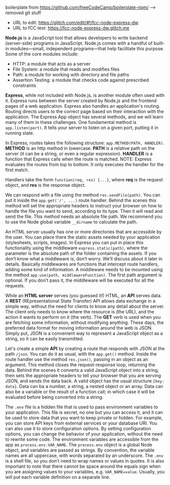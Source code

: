 boilerplate from https://github.com/freeCodeCamp/boilerplate-npm/
--> removed git stuff

- URL to edit: https://glitch.com/edit/#!/fcc-node-express-dw
- URL to fCC test: https://fcc-node-express-dw.glitch.me

**Node.js** is a JavaScript tool that allows developers to write backend (server-side) programs in JavaScript. Node.js comes with a handful of built-in modules—small, independent programs—that help facilitate this purpose. Some of the core modules include:

- HTTP: a module that acts as a server
- File System: a module that reads and modifies files
- Path: a module for working with directory and file paths
- Assertion Testing: a module that checks code against prescribed constraints

**Express**, while not included with Node.js, is another module often used with it. Express runs between the server created by Node.js and the frontend pages of a web application. Express also handles an application's routing. Routing directs users to the correct page based on their interaction with the application.
The Express App object has several methods, and we will learn many of them in these challenges. One fundamental method is `app.listen(port)`. It tells your server to listen on a given port, putting it in running state.

In Express, routes takes the following structure: `app.METHOD(PATH, HANDLER)`. **METHOD** is an http method in lowercase. **PATH** is a relative path on the server (it can be a string, or even a regular expression). **HANDLER** is a function that Express calls when the route is matched. NOTE: Express evaluates the routes from top to bottom. It only executes the handler for the first match.

Handlers take the form `function(req, res) {...}`, where **req** is the request object, and **res** is the response object.

We can respond with a file using the method `res.sendFile(path)`. You can put it inside the `app.get('/', ...)` route handler. Behind the scenes this method will set the appropriate headers to instruct your browser on how to handle the file you want to send, according to its type. Then it will read and send the file. This method needs an absolute file path. We recommend you to use the Node global variable `__dirname` to calculate the path.

An HTML server usually has one or more directories that are accessible by the user. You can place there the static assets needed by your application (stylesheets, scripts, images). In Express you can put in place this functionality using the middleware `express.static(path)`, where the parameter is the absolute path of the folder containing the assets. If you don’t know what a middleware is, don’t worry. We’ll discuss about it later in details. Basically middlewares are functions that intercept route handlers, adding some kind of information. A middleware needs to be mounted using the method `app.use(path, middlewareFunction)`. The first path argument is optional. If you don’t pass it, the middleware will be executed for all the requests.

While an **HTML server** serves (you guessed it!) HTML, an **API** serves data. A **REST** (REpresentational State Transfer) API allows data exchange in a simple way, without the need for clients to know any detail about the server. The client only needs to know where the resource is (the URL), and the action it wants to perform on it (the verb). The **GET** verb is used when you are fetching some information, without modifying anything. These days, the preferred data format for moving information around the web is JSON. Simply put, JSON is a convenient way to represent a JavaScript object as a string, so it can be easily transmitted.

Let's create a simple **API** by creating a route that responds with JSON at the path `/json`. You can do it as usual, with the `app.get()` method. Inside the route handler use the method `res.json()`, passing in an object as an argument. This method closes the request-response loop, returning the data. Behind the scenes it converts a valid JavaScript object into a string, then sets the appropriate headers to tell your browser that you are serving JSON, and sends the data back. A valid object has the usual structure `{key: data}`. Data can ba a number, a string, a nested object or an array. Data can also be a variable or the result of a function call; in which case it will be evaluated before being converted into a string.

The `.env` file is a hidden file that is used to pass environment variables to your application. This file is secret, no one but you can access it, and it can be used to store data that you want to keep private or hidden. For example, you can store API keys from external services or your database URI. You can also use it to store configuration options. By setting configuration options, you can change the behavior of your application, without the need to rewrite some code.
The environment variables are accessible from the app as `process.env.VAR_NAME`. The `process.env` object is a global Node object, and variables are passed as strings. By convention, the variable names are all uppercase, with words separated by an underscore. The `.env` is a shell file, so you don’t need to wrap names or values in quotes. It is also important to note that there cannot be space around the equals sign when you are assigning values to your variables, e.g. `VAR_NAME=value`. Usually, you will put each variable definition on a separate line.
